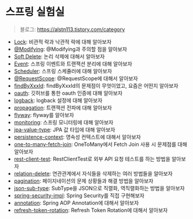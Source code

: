 # 스프링 실험실

> 블로그: https://alstn113.tistory.com/category

- [Lock](./lock/README.md): 비관적 락과 낙관적 락에 대해 알아보자
- [@Modifying](./modifying/README.md): @Modifying과 주의할 점을 알아보자
- [Soft Delete](./soft-delete/README.md): 논리 삭제에 대해서 알아보자
- [Event](./event/README.md): 스프링 이벤트와 트랜잭션 분리에 대해 알아보자
- [Scheduler](./scheduler/README.md): 스프링 스케쥴러에 대해 알아보자
- [@RequestScope](./request-scope/README.md): @RequestScope에 대해서 알아보자
- [findByXxxId](./findByXxxId/README.md): findByXxxId의 문제점이 무엇이었고, 요즘은 어떤지 알아보자
- [oauth](./oauth/README.md): 깃허브를 통한 oauth 인증에 대해 알아보자
- [logback](./logback/README.md): logback 설정에 대해 알아보자
- [propagation](./propagation/README.md): 트랜잭션 전파에 대해 알아보자
- [flyway](./flyway/README.md): flyway를 알아보자
- [monitoring](./monitoring/README.md): 스프링 모니터링에 대해 알아보자
- [jpa-value-type](./jpa-value-type/README.md): JPA 값 타입에 대해 알아보자
- [persistence-context](./persistence-context/README.md): 영속성 컨텍스트에 대해서 알아보자
- [one-to-many-fetch-join](./one-to-many-fetch-join/README.md): OneToMany에서 Fetch Join 사용 시 문제점를 대해 알아보자
- [rest-client-test](./rest-client-test/README.md): RestClientTest로 외부 API 요청 테스트를 하는 방법을 알아보자
- [relation-delete](./relation-delete/README.md): 연관관계에서 자식들을 삭제하는 여러 방법들을 알아보자
- [pagination](./pagination/README.md): 페이지네이션의 문제 상황들과 해결 방법을 알아보자
- [json-sub-type](./json-sub-type/README.md): SubType을 JSON으로 직렬화, 역직렬화하는 방법을 알아보자
- [spring-security-impl](./spring-security-impl/README.md): Spring Security를 직접 구현해보자
- [annotation](./anno/README.md): Spring AOP Annotation에 대해서 알아보자
- [refresh-token-rotation](./refresh-token-rotation/README.md): Refresh Token Rotation에 대해서 알아보자
